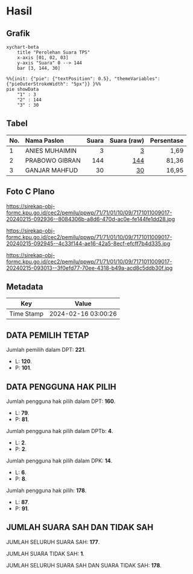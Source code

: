 # Hasil

## Grafik

```mermaid
xychart-beta
    title "Perolehan Suara TPS"
    x-axis [01, 02, 03]
    y-axis "Suara" 0 --> 144
    bar [3, 144, 30]
```

```mermaid
%%{init: {"pie": {"textPosition": 0.5}, "themeVariables": {"pieOuterStrokeWidth": "5px"}} }%%
pie showData
    "1" : 3
    "2" : 144
    "3" : 30
```

## Tabel

| No. | Nama Paslon    | Suara | Suara (raw) | Persentase |
|:--- |:-------------- | -----:| -----------:| ----------:|
| 1   | ANIES MUHAIMIN | 3     | [3][p-1]    | 1,69       |
| 2   | PRABOWO GIBRAN | 144   | [144][p-2]  | 81,36      |
| 3   | GANJAR MAHFUD  | 30    | [30][p-3]   | 16,95      |


[p-1]: https://github.com/gigit-pemilu/pemilu-2024-71-sulawesi-utara/blob/main/pilpres/hitung-suara/sub/71-sulawesi-utara/sub/71-kota-manado/sub/01-bunaken/sub/1009-pandu/sub/017-tps/sub/paslon-1.txt
[p-2]: https://github.com/gigit-pemilu/pemilu-2024-71-sulawesi-utara/blob/main/pilpres/hitung-suara/sub/71-sulawesi-utara/sub/71-kota-manado/sub/01-bunaken/sub/1009-pandu/sub/017-tps/sub/paslon-2.txt
[p-3]: https://github.com/gigit-pemilu/pemilu-2024-71-sulawesi-utara/blob/main/pilpres/hitung-suara/sub/71-sulawesi-utara/sub/71-kota-manado/sub/01-bunaken/sub/1009-pandu/sub/017-tps/sub/paslon-3.txt

## Foto C Plano

https://sirekap-obj-formc.kpu.go.id/cec2/pemilu/ppwp/71/71/01/10/09/7171011009017-20240215-092936--8084306b-a8d6-470d-ac0e-fe144fe1dd28.jpg

https://sirekap-obj-formc.kpu.go.id/cec2/pemilu/ppwp/71/71/01/10/09/7171011009017-20240215-092945--4c33f144-ae16-42a5-8ecf-efcff7b4d335.jpg

https://sirekap-obj-formc.kpu.go.id/cec2/pemilu/ppwp/71/71/01/10/09/7171011009017-20240215-093013--3f0efd77-70ee-4318-b49a-acd8c5ddb30f.jpg


## Metadata

| Key        | Value               |
| ---------- | ------------------- |
| Time Stamp | 2024-02-16 03:00:26 |


## DATA PEMILIH TETAP

Jumlah pemilih dalam DPT: **221**.
 * L: **120**.
 * P: **101**.

## DATA PENGGUNA HAK PILIH

Jumlah pengguna hak pilih dalam DPT: **160**.
 * L: **79**.
 * P: **81**.

Jumlah pengguna hak pilih dalam DPTb: **4**.
 * L: **2**.
 * P: **2**.

Jumlah pengguna hak pilih dalam DPK: **14**.
 * L: **6**.
 * P: **8**.

Jumlah pengguna hak pilih: **178**.
 * L: **87**.
 * P: **91**.

## JUMLAH SUARA SAH DAN TIDAK SAH

JUMLAH SELURUH SUARA SAH: **177**.

JUMLAH SUARA TIDAK SAH: **1**.

JUMLAH SELURUH SUARA SAH DAN SUARA TIDAK SAH: **178**.



